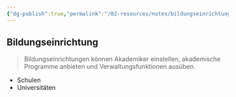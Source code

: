 ```yaml
---
{"dg-publish":true,"permalink":"/02-resources/notes/bildungseinrichtung/","tags":["BWL"],"noteIcon":"","updated":"2025-07-12T13:31:41.287+02:00"}
---
```


## Bildungseinrichtung 
> Bildungseinrichtungen können Akademiker einstellen, akademische Programme anbieten und Verwaltungsfunktionen ausüben.

- Schulen
- Universitäten
